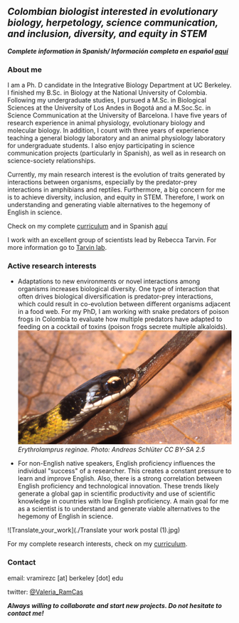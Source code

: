 ## _Colombian biologist interested in evolutionary biology, herpetology, science communication, and inclusion, diversity, and equity in STEM_

**_Complete information in Spanish/ Información completa en español [aquí](./Spanish_content/index_es.md)_**

### About me

I am a Ph. D candidate in the Integrative Biology Department at UC Berkeley. I finished my B.Sc. in Biology at the National University of Colombia. Following my undergraduate studies, I pursued a M.Sc. in Biological Sciences at the University of Los Andes in Bogotá and a M.Soc.Sc. in Science Communication at the University of Barcelona. I have five years of research experience in animal physiology, evolutionary biology and molecular biology. In addition, I count with three years of experience teaching a general biology laboratory and an animal physiology laboratory for undergraduate students. I also enjoy participating in science communication projects (particularly in Spanish), as well as in research on science-society relationships. 

Currently, my main research interest is the evolution of traits generated by interactions between organisms, especially by the predator-prey interactions in amphibians and reptiles. Furthermore, a big concern for me is to achieve diversity, inclusion, and equity in STEM. Therefore, I work on understanding and generating viable alternatives to the hegemony of English in science.


Check on my complete [curriculum](./curriculum.md) and in Spanish [aquí](./Spanish_content/curriculum_es.md)

I work with an excellent group of scientists lead by Rebecca Tarvin. For more information go to [Tarvin lab](https://www.tarvinlab.org/).

### Active research interests

- Adaptations to new environments or novel interactions among organisms increases biological diversity. One type of interaction that often drives biological diversification is predator-prey interactions, which could result in co-evolution between different organisms adjacent in a food web. For my PhD, I am working with snake predators of poison frogs in Colombia to evaluate how multiple predators have adapted to feeding on a cocktail of toxins (poison frogs secrete multiple alkaloids).
![Erythrolamprus_reginae](./Liophis_reginae.jpg) _Erythrolamprus reginae. Photo: Andreas Schlüter CC BY-SA 2.5_

- For non-English native speakers, English proficiency influences the individual "success" of a researcher. This creates a constant pressure to learn and improve English. Also, there is a strong correlation between English proficiency and technological innovation. These trends likely generate a global gap in scientific productivity and use of scientific knowledge in countries with low English proficiency. A main goal for me as a scientist is to understand and generate viable alternatives to the hegemony of English in science.

![Translate_your_work](./Translate your work postal (1).jpg)

For my complete research interests, check on my [curriculum](./curriculum.md).

### Contact
email: vramirezc [at] berkeley [dot] edu

twitter: [@Valeria_RamCas](https://twitter.com/Valeria_RamCas)

**_Always willing to collaborate and start new projects. Do not hesitate to contact me!_**
